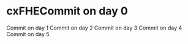 # cxFHECommit on day 0
Commit on day 1
Commit on day 2
Commit on day 3
Commit on day 4
Commit on day 5
